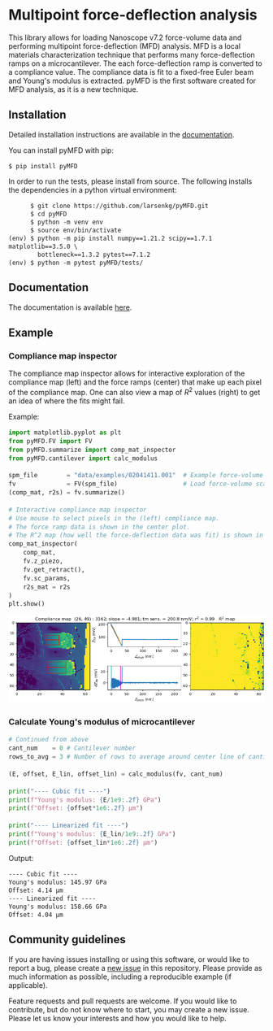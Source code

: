 # Multipoint force-deflection analysis

This library allows for loading Nanoscope v7.2 force-volume data and performing 
multipoint force-deflection (MFD) analysis. MFD is a local materials characterization
technique that performs many force-deflection ramps on a microcantilever. 
The each force-deflection ramp is converted to a compliance value.
The compliance data is fit to a fixed-free Euler beam and Young's modulus is extracted. pyMFD is the first software created for MFD analysis, as it is 
a new technique.

## Installation
Detailed installation instructions are available in the [documentation](https://larsenkg.github.io/pyMFD/build/html/usage.html#installation).

You can install pyMFD with pip:
```
$ pip install pyMFD
```

In order to run the tests, please install from source. The following installs 
the dependencies in a python virtual environment:
```
      $ git clone https://github.com/larsenkg/pyMFD.git
      $ cd pyMFD
      $ python -m venv env
      $ source env/bin/activate
(env) $ python -m pip install numpy==1.21.2 scipy==1.7.1 matplotlib==3.5.0 \ 
        bottleneck==1.3.2 pytest==7.1.2
(env) $ python -m pytest pyMFD/tests/
```
## Documentation
The documentation is available [here](https://larsenkg.github.io/pyMFD/build/html/).

## Example
### Compliance map inspector
The compliance map inspector allows for interactive exploration of the compliance map (left) and the force ramps (center) that make up each pixel of the compliance map. One can also view a map of $R^2$ values (right) to get an idea of where the fits might fail.

Example:
```python
import matplotlib.pyplot as plt
from pyMFD.FV import FV
from pyMFD.summarize import comp_mat_inspector
from pyMFD.cantilever import calc_modulus

spm_file        = "data/examples/02041411.001"  # Example force-volume scan
fv              = FV(spm_file)                  # Load force-volume scan
(comp_mat, r2s) = fv.summarize()

# Interactive compliance map inspector
# Use mouse to select pixels in the (left) compliance map.
# The force ramp data is shown in the center plot.
# The R^2 map (how well the force-deflection data was fit) is shown in the right map.
comp_mat_inspector(
    comp_mat, 
    fv.z_piezo, 
    fv.get_retract(), 
    fv.sc_params, 
    r2s_mat = r2s
)
plt.show()
```
![Screenshot of compliance map inspector](https://raw.githubusercontent.com/larsenkg/pyMFD/9fa9ba57a4011f9dfd3a494575bea6b1631e4859/docs/source/_static/comp_mat_inspector.png)

### Calculate Young's modulus of microcantilever

```python
# Continued from above
cant_num    = 0 # Cantilever number
rows_to_avg = 3 # Number of rows to average around center line of cantilever

(E, offset, E_lin, offset_lin) = calc_modulus(fv, cant_num)

print("---- Cubic fit ----")
print(f"Young's modulus: {E/1e9:.2f} GPa")
print(f"Offset: {offset*1e6:.2f} µm")

print("---- Linearized fit ----")
print(f"Young's modulus: {E_lin/1e9:.2f} GPa")
print(f"Offset: {offset_lin*1e6:.2f} µm")
```
Output:
```
---- Cubic fit ----
Young's modulus: 145.97 GPa
Offset: 4.14 µm
---- Linearized fit ----
Young's modulus: 158.66 GPa
Offset: 4.04 µm
```

## Community guidelines
If you are having issues installing or using this software, or would like to report a bug, please create a [new issue](https://github.com/larsenkg/pyMFD/issues/new) in this repository. Please provide as much information as possible, including a reproducible example (if applicable).

Feature requests and pull requests are welcome. If you would like to contribute, but do not know where to start, you may create a new issue. Please let us know your interests and how you would like to help.